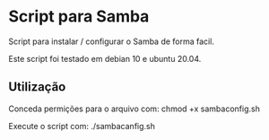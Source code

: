 # Script para Samba
Script para instalar / configurar o Samba de forma facil.

Este script foi testado em debian 10 e ubuntu 20.04.

## Utilização
Conceda permições para o arquivo com: chmod +x sambaconfig.sh

Execute o script com: ./sambacanfig.sh
